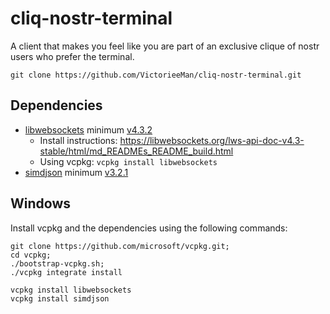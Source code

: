 # cliq-nostr-terminal
A client that makes you feel like you are part of an exclusive clique of nostr users who prefer the terminal.

```
git clone https://github.com/VictorieeMan/cliq-nostr-terminal.git
```

## Dependencies

- [libwebsockets](https://libwebsockets.org/) minimum [v4.3.2]()
  - Install instructions: https://libwebsockets.org/lws-api-doc-v4.3-stable/html/md_READMEs_README_build.html
  - Using vcpkg: `vcpkg install libwebsockets`
  <!-- - Remember to customize CMake to inform the linker where to find the library.
  ```CMake
  # Including external libraries
  find_package(libwebsockets CONFIG REQUIRED)
  target_link_libraries(Cliq PRIVATE websockets_shared)
  ``` -->
- [simdjson](https://github.com/simdjson/simdjson) minimum [v3.2.1](https://github.com/simdjson/simdjson/releases/tag/v3.2.1)

## Windows
Install vcpkg and the dependencies using the following commands:
```
git clone https://github.com/microsoft/vcpkg.git;
cd vcpkg;
./bootstrap-vcpkg.sh;
./vcpkg integrate install
```

```
vcpkg install libwebsockets
vcpkg install simdjson
```
